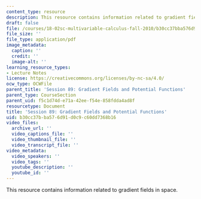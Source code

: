 ```yaml
---
content_type: resource
description: This resource contains information related to gradient fields in space.
draft: false
file: /courses/18-02sc-multivariable-calculus-fall-2010/b30cc37bba576d91d0c9c60dd7368b16_MIT18_02SC_MNotes_v12.pdf
file_size: ''
file_type: application/pdf
image_metadata:
  caption: ''
  credit: ''
  image-alt: ''
learning_resource_types:
- Lecture Notes
license: https://creativecommons.org/licenses/by-nc-sa/4.0/
ocw_type: OCWFile
parent_title: 'Session 89: Gradient Fields and Potential Functions'
parent_type: CourseSection
parent_uid: f5c1d74d-e71a-42ee-f54e-858fdda4ad8f
resourcetype: Document
title: 'Session 89: Gradient Fields and Potential Functions'
uid: b30cc37b-ba57-6d91-d0c9-c60dd7368b16
video_files:
  archive_url: ''
  video_captions_file: ''
  video_thumbnail_file: ''
  video_transcript_file: ''
video_metadata:
  video_speakers: ''
  video_tags: ''
  youtube_description: ''
  youtube_id: ''
---
```

This resource contains information related to gradient fields in space.